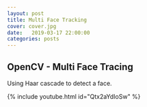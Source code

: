 ```yaml
---
layout: post
title: Multi Face Tracking
cover: cover.jpg
date:   2019-03-17 22:00:00
categories: posts
---
```


## OpenCV - Multi Face Tracing

Using Haar cascade to detect a face. 

	
{% include youtube.html id="Qtx2aYdIoSw" %}
